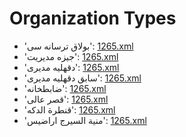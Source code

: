 # Organization Types
 * 'بولاق ترسانه سی'‎: [1265.xml](/Project-Cairo-Urban-News/CairoUrbanNews/blob/master/articles/ottoman/1265.xml)
 * 'جيزه مدیريت'‎: [1265.xml](/Project-Cairo-Urban-News/CairoUrbanNews/blob/master/articles/ottoman/1265.xml)
 * 'دقهلیه مدیری'‎: [1265.xml](/Project-Cairo-Urban-News/CairoUrbanNews/blob/master/articles/ottoman/1265.xml)
 * 'سابق دقهلیه مدیری'‎: [1265.xml](/Project-Cairo-Urban-News/CairoUrbanNews/blob/master/articles/ottoman/1265.xml)
 * 'ضابطخانه'‎: [1265.xml](/Project-Cairo-Urban-News/CairoUrbanNews/blob/master/articles/ottoman/1265.xml)
 * 'قصر عالی'‎: [1265.xml](/Project-Cairo-Urban-News/CairoUrbanNews/blob/master/articles/ottoman/1265.xml)
 * 'قنطرة الدكه'‎: [1265.xml](/Project-Cairo-Urban-News/CairoUrbanNews/blob/master/articles/ottoman/1265.xml)
 * 'منية السيرج اراضیس'‎: [1265.xml](/Project-Cairo-Urban-News/CairoUrbanNews/blob/master/articles/ottoman/1265.xml)
